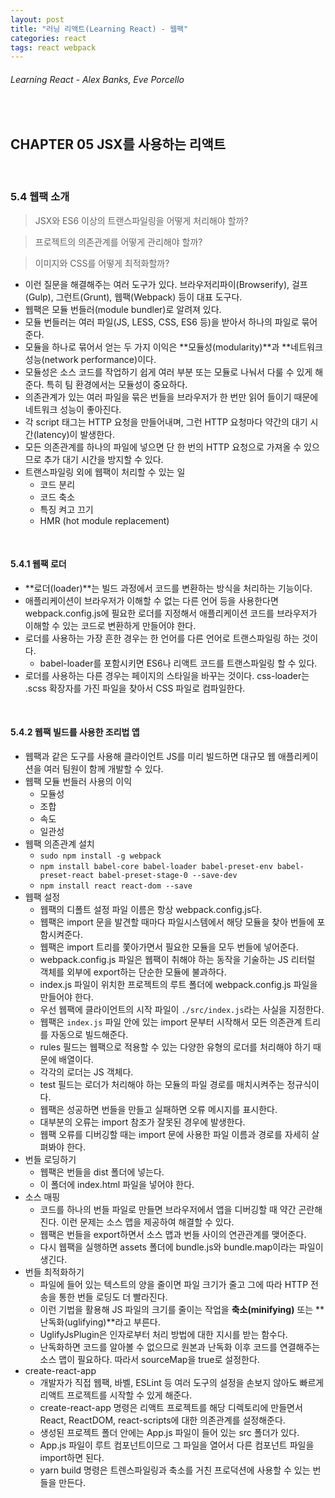 ```yaml
---
layout: post
title: "러닝 리액트(Learning React) - 웹팩"
categories: react
tags: react webpack
---
```


###### Learning React - Alex Banks, Eve Porcello

<br>

## CHAPTER 05 JSX를 사용하는 리액트

<br>

### 5.4 웹팩 소개

> JSX와 ES6 이상의 트랜스파일링을 어떻게 처리해야 할까?

> 프로젝트의 의존관계를 어떻게 관리해야 할까?

> 이미지와 CSS를 어떻게 최적화할까?

- 이런 질문을 해결해주는 여러 도구가 있다. 브라우저리파이(Browserify), 걸프(Gulp), 그런트(Grunt), 웹팩(Webpack) 등이 대표 도구다.
- 웹팩은 모듈 번들러(module bundler)로 알려져 있다.
- 모듈 번들러는 여러 파일(JS, LESS, CSS, ES6 등)을 받아서 하나의 파일로 묶어준다.
- 모듈을 하나로 묶어서 얻는 두 가지 이익은 **모듈성(modularity)**과 **네트워크 성능(network performance)이다.
- 모듈성은 소스 코드를 작업하기 쉽게 여러 부분 또는 모듈로 나눠서 다룰 수 있게 해준다. 특히 팀 환경에서는 모듈성이 중요하다.
- 의존관계가 있는 여러 파일을 묶은 번들을 브라우저가 한 번만 읽어 들이기 때문에 네트워크 성능이 좋아진다.
- 각 script 태그는 HTTP 요청을 만들어내며, 그런 HTTP 요청마다 약간의 대기 시간(latency)이 발생한다.
- 모든 의존관계를 하나의 파일에 넣으면 단 한 번의 HTTP 요청으로 가져올 수 있으므로 추가 대기 시간을 방지할 수 있다.
- 트랜스파일링 외에 웹팩이 처리할 수 있는 일
  - 코드 분리
  - 코드 축소
  - 특징 켜고 끄기
  - HMR (hot module replacement)

<br>

#### 5.4.1 웹팩 로더

- **로더(loader)**는 빌드 과정에서 코드를 변환하는 방식을 처리하는 기능이다.
- 애플리케이션이 브라우저가 이해할 수 없는 다른 언어 등을 사용한다면 webpack.config.js에 필요한 로더를 지정해서 애플리케이션 코드를 브라우저가 이해할 수 있는 코드로 변환하게 만들어야 한다.
- 로더를 사용하는 가장 흔한 경우는 한 언어를 다른 언어로 트랜스파일링 하는 것이다.
  - babel-loader를 포함시키면 ES6나 리액트 코드를 트랜스파일링 할 수 있다.
- 로더를 사용하는 다른 경우는 페이지의 스타일을 바꾸는 것이다. css-loader는 .scss 확장자를 가진 파일을 찾아서 CSS 파일로 컴파일한다.

<br>

#### 5.4.2 웹팩 빌드를 사용한 조리법 앱

- 웹팩과 같은 도구를 사용해 클라이언트 JS를 미리 빌드하면 대규모 웹 애플리케이션을 여러 팀원이 함께 개발할 수 있다.
- 웹팩 모듈 번들러 사용의 이익
  - 모듈성
  - 조합
  - 속도
  - 일관성
- 웹팩 의존관계 설치
  - `sudo npm install -g webpack`
  - `npm install babel-core babel-loader babel-preset-env babel-preset-react babel-preset-stage-0 --save-dev`
  - `npm install react react-dom --save`
- 웹팩 설정
  - 웹팩의 디폴트 설정 파일 이름은 항상 webpack.config.js다.
  - 웹팩은 import 문을 발견할 때마다 파일시스템에서 해당 모듈을 찾아 번들에 포함시켜준다.
  - 웹팩은 import 트리를 쫓아가면서 필요한 모듈을 모두 번들에 넣어준다.
  - webpack.config.js 파일은 웹팩이 취해야 하는 동작을 기술하는 JS 리터럴 객체를 외부에 export하는 단순한 모듈에 불과하다.
  - index.js 파일이 위치한 프로젝트의 루트 폴더에 webpack.config.js 파일을 만들어야 한다.
  - 우선 웹팩에 클라이언트의 시작 파일이 `./src/index.js`라는 사실을 지정한다.
  - 웹팩은 `index.js` 파일 안에 있는 import 문부터 시작해서 모든 의존관계 트리를 자동으로 빌드해준다.
  - rules 필드는 웹팩으로 적용할 수 있는 다양한 유형의 로더를 처리해야 하기 때문에 배열이다.
  - 각각의 로더는 JS 객체다.
  - test 필드는 로더가 처리해야 하는 모듈의 파일 경로를 매치시켜주는 정규식이다.
  - 웹팩은 성공하면 번들을 만들고 실패하면 오류 메시지를 표시한다.
  - 대부분의 오류는 import 참조가 잘못된 경우에 발생한다.
  - 웹팩 오류를 디버깅할 때는 import 문에 사용한 파일 이름과 경로를 자세히 살펴봐야 한다.
- 번들 로딩하기
  - 웹팩은 번들을 dist 폴더에 넣는다.
  - 이 폴더에 index.html 파일을 넣어야 한다.
- 소스 매핑
  - 코드를 하나의 번들 파일로 만들면 브라우저에서 앱을 디버깅할 때 약간 곤란해진다. 이런 문제는 소스 맵을 제공하여 해결할 수 있다.
  - 웹팩은 번들을 export하면서 소스 맵과 번들 사이의 연관관계를 맺어준다.
  - 다시 웹팩을 실행하면 assets 폴더에 bundle.js와 bundle.map이라는 파일이 생긴다.
- 번들 최적화하기
  - 파일에 들어 있는 텍스트의 양을 줄이면 파일 크기가 줄고 그에 따라 HTTP 전송을 통한 번들 로딩도 더 빨라진다.
  - 이런 기법을 활용해 JS 파일의 크기를 줄이는 작업을 **축소(minifying)** 또는 **난독화(uglifying)**라고 부른다.
  - UglifyJsPlugin은 인자로부터 처리 방법에 대한 지시를 받는 함수다.
  - 난독화하면 코드를 알아볼 수 없으므로 원본과 난독화 이후 코드를 연결해주는 소스 맵이 필요하다. 따라서 sourceMap을 true로 설정한다.
- create-react-app
  - 개발자가 직접 웹팩, 바벨, ESLint 등 여러 도구의 설정을 손보지 않아도 빠르게 리액트 프로젝트를 시작할 수 있게 해준다.
  - create-react-app 명령은 리액트 프로젝트를 해당 디렉토리에 만들면서 React, ReactDOM, react-scripts에 대한 의존관계를 설정해준다.
  - 생성된 프로젝트 폴더 안에는 App.js 파일이 들어 있는 src 폴더가 있다.
  - App.js 파일이 루트 컴포넌트이므로 그 파일을 열어서 다른 컴포넌트 파일을 import하면 된다.
  - yarn build 명령은 트렌스파일링과 축소를 거친 프로덕션에 사용할 수 있는 번들을 만든다.

<br>

